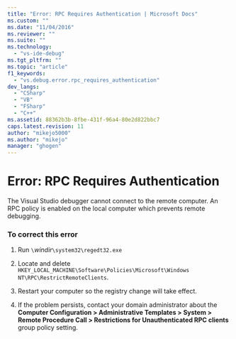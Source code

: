 ```yaml
---
title: "Error: RPC Requires Authentication | Microsoft Docs"
ms.custom: ""
ms.date: "11/04/2016"
ms.reviewer: ""
ms.suite: ""
ms.technology: 
  - "vs-ide-debug"
ms.tgt_pltfrm: ""
ms.topic: "article"
f1_keywords: 
  - "vs.debug.error.rpc_requires_authentication"
dev_langs: 
  - "CSharp"
  - "VB"
  - "FSharp"
  - "C++"
ms.assetid: 88362b3b-8fbe-431f-96a4-80e2d822bbc7
caps.latest.revision: 11
author: "mikejo5000"
ms.author: "mikejo"
manager: "ghogen"
---
```

# Error: RPC Requires Authentication
The Visual Studio debugger cannot connect to the remote computer. An RPC policy is enabled on the local computer which prevents remote debugging.  
  
### To correct this error  
  
1.  Run `\`*windir*`\system32\regedt32.exe`  
  
2.  Locate and delete `HKEY_LOCAL_MACHINE\Software\Policies\Microsoft\Windows NT\RPC\RestrictRemoteClients`.  
  
3.  Restart your computer so the registry change will take effect.  
  
4.  If the problem persists, contact your domain administrator about the **Computer Configuration > Administrative Templates > System > Remote Procedure Call > Restrictions for Unauthenticated RPC clients** group policy setting.